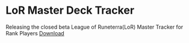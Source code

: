# LoR Master Deck Tracker
Releasing the closed beta League of Runeterra(LoR) Master Tracker for Rank Players
[Download](https://github.com/shaobaili3/lor_master/releases)

